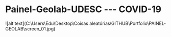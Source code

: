 # Painel-Geolab-UDESC --- COVID-19

![alt text](C:\Users\Edu\Desktop\Coisas aleatórias\GITHUB\Portfolio\PAINEL-GEOLAB\screen_01.jpg)